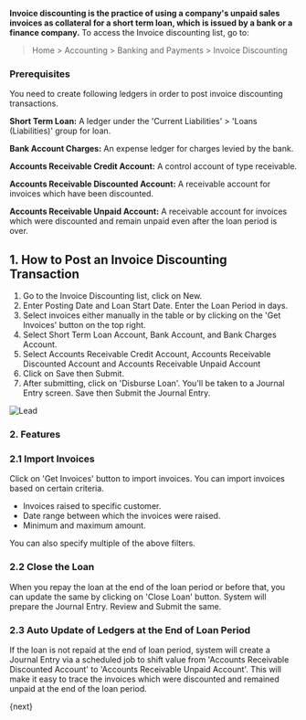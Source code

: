 <!-- add-breadcrumbs -->

**Invoice discounting is the practice of using a company's unpaid sales invoices as collateral for a short term loan, which is issued by a bank or a finance company.**
To access the Invoice discounting list, go to:
> Home > Accounting > Banking and Payments > Invoice Discounting

### Prerequisites

You need to create following ledgers in order to post invoice discounting transactions.

**Short Term Loan:** A ledger under the 'Current Liabilities' > 'Loans (Liabilities)' group for loan.

**Bank Account Charges:** An expense ledger for charges levied by the bank.

**Accounts Receivable Credit Account:** A control account of type receivable.

**Accounts Receivable Discounted Account:** A receivable account for invoices which have been discounted.

**Accounts Receivable Unpaid Account:** A receivable account for invoices which were discounted and remain unpaid even after the loan period is over.



## 1. How to Post an Invoice Discounting Transaction

1. Go to the Invoice Discounting list, click on New.
1. Enter Posting Date and Loan Start Date. Enter the Loan Period in days.
1. Select invoices either manually in the table or by clicking on the 'Get Invoices' button on the top right.
1. Select Short Term Loan Account, Bank Account, and Bank Charges Account.
1. Select Accounts Receivable Credit Account, Accounts Receivable Discounted Account and Accounts Receivable Unpaid Account
1. Click on Save then Submit.
1. After submitting, click on 'Disburse Loan'. You'll be taken to a Journal Entry screen. Save then Submit the Journal Entry.

  <img class="screenshot" alt="Lead" src="{{docs_base_url}}/assets/img/accounts/invoice_discounting.png">

### 2. Features

### 2.1 Import Invoices
Click on 'Get Invoices' button to import invoices. You can import invoices based on certain criteria.

* Invoices raised to specific customer.
* Date range between which the invoices were raised.
* Minimum and maximum amount.

You can also specify multiple of the above filters.

### 2.2 Close the Loan
When you repay the loan at the end of the loan period or before that, you can update the same by clicking on 'Close Loan' button. System will prepare the Journal Entry. Review and Submit the same.

### 2.3 Auto Update of Ledgers at the End of Loan Period
If the loan is not repaid at the end of loan period, system will create a Journal Entry via a scheduled job to shift value from 'Accounts Receivable Discounted Account' to 'Accounts Receivable Unpaid Account'. This will make it easy to trace the invoices which were discounted and remained unpaid at the end of the loan period.

{next}
